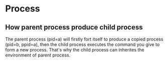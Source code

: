 # Process

## How parent process produce child process
The parent process (pid=a) will firstly fort itself to produce a copied 
process (pid=b, ppid=a), then the child process executes the command you
give to form a new process. That's why the child process can inherites
the environment of parent process.
